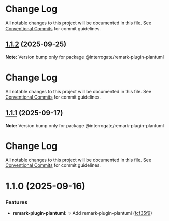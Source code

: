 # Change Log

All notable changes to this project will be documented in this file. See
[Conventional Commits](https://conventionalcommits.org) for commit guidelines.

## [1.1.2](https://github.com/interrogate-io/interrogate/compare/@interrogate/remark-plugin-plantuml@1.1.1...@interrogate/remark-plugin-plantuml@1.1.2) (2025-09-25)

**Note:** Version bump only for package @interrogate/remark-plugin-plantuml

# Change Log

All notable changes to this project will be documented in this file. See
[Conventional Commits](https://conventionalcommits.org) for commit guidelines.

## [1.1.1](https://github.com/interrogate-io/interrogate/compare/@interrogate/remark-plugin-plantuml@1.1.0...@interrogate/remark-plugin-plantuml@1.1.1) (2025-09-17)

**Note:** Version bump only for package @interrogate/remark-plugin-plantuml

# Change Log

All notable changes to this project will be documented in this file. See
[Conventional Commits](https://conventionalcommits.org) for commit guidelines.

# 1.1.0 (2025-09-16)

### Features

- **remark-plugin-plantuml:** :sparkles: Add remark-plugin-plantuml
  ([fcf35f9](https://github.com/interrogate-io/interrogate/commit/fcf35f9d551ef879ebff4aee96f9faec19fac1e7))
